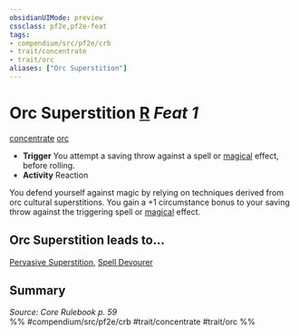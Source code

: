 ```yaml
---
obsidianUIMode: preview
cssclass: pf2e,pf2e-feat
tags:
- compendium/src/pf2e/crb
- trait/concentrate
- trait/orc
aliases: ["Orc Superstition"]
---
```

# Orc Superstition  [R](chapter-9-playing-the-game.md#Actions "Reaction") *Feat 1*  
[concentrate](concentrate.md "Concentrate Action & Ability Trait")  [orc](orc.md "Orc Ancestry & Heritage Trait")  

- **Trigger** You attempt a saving throw against a spell or [magical](magical.md "Magical Item Trait") effect, before rolling.
- **Activity** Reaction

You defend yourself against magic by relying on techniques derived from orc cultural superstitions. You gain a +1 circumstance bonus to your saving throw against the triggering spell or [magical](magical.md "Magical Item Trait") effect.

## Orc Superstition leads to...

[Pervasive Superstition](pervasive-superstition.md), [Spell Devourer](spell-devourer-apg.md)

## Summary

*Source: Core Rulebook p. 59*  
%% #compendium/src/pf2e/crb #trait/concentrate #trait/orc %%